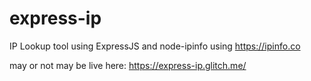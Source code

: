 # express-ip

IP Lookup tool using ExpressJS and node-ipinfo using https://ipinfo.co

may or not may be live here: https://express-ip.glitch.me/
